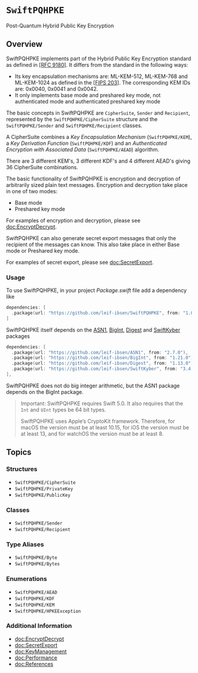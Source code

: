 # ``SwiftPQHPKE``

Post-Quantum Hybrid Public Key Encryption

## Overview

SwiftPQHPKE implements part of the Hybrid Public Key Encryption standard as defined in [[RFC 9180]](https://datatracker.ietf.org/doc/rfc9180/). It differs from the standard in the following ways:

* Its key encapsulation mechanisms are: ML-KEM-512, ML-KEM-768 and ML-KEM-1024 as defined in the [[FIPS 203]](https://csrc.nist.gov/pubs/fips/203/final).
  The corresponding KEM IDs are: 0x0040, 0x0041 and 0x0042.
* It only implements base mode and preshared key mode, not authenticated mode and authenticated preshared key mode

The basic concepts in SwiftPQHPKE are `CipherSuite`, `Sender` and `Recipient`, represented by the ``SwiftPQHPKE/CipherSuite`` structure and the ``SwiftPQHPKE/Sender`` and ``SwiftPQHPKE/Recipient`` classes.

A CipherSuite combines a *Key Encapsulation Mechanism* (``SwiftPQHPKE/KEM``), a *Key Derivation Function* (``SwiftPQHPKE/KDF``)
and an *Authenticated Encryption with Associated Data* (``SwiftPQHPKE/AEAD``) algorithm.

There are 3 different KEM's, 3 different KDF's and 4 different AEAD's giving 36 CipherSuite combinations.

The basic functionality of SwiftPQHPKE is encryption and decryption of arbitrarily sized plain text messages.
Encryption and decryption take place in one of two modes:

* Base mode
* Preshared key mode

For examples of encryption and decryption, please see <doc:EncryptDecrypt>.

SwiftPQHPKE can also generate secret export messages that only the recipient of the messages can know.
This also take place in either Base mode or Preshared key mode.

For examples of secret export, please see <doc:SecretExport>.

### Usage

To use SwiftPQHPKE, in your project *Package.swift* file add a dependency like

```swift
dependencies: [
  .package(url: "https://github.com/leif-ibsen/SwiftPQHPKE", from: "1.0.0"),
]
```

SwiftPQHPKE itself depends on the [ASN1](https://leif-ibsen.github.io/ASN1/documentation/asn1), [BigInt](https://leif-ibsen.github.io/BigInt/documentation/bigint), [Digest](https://leif-ibsen.github.io/Digest/documentation/digest) and [SwiftKyber](https://leif-ibsen.github.io/SwiftKyber/documentation/swiftkyber) packages

```swift
dependencies: [
  .package(url: "https://github.com/leif-ibsen/ASN1", from: "2.7.0"),
  .package(url: "https://github.com/leif-ibsen/BigInt", from: "1.21.0"),
  .package(url: "https://github.com/leif-ibsen/Digest", from: "1.13.0"),
  .package(url: "https://github.com/leif-ibsen/SwiftKyber", from: "3.4.0"),
],
```

SwiftPQHPKE does not do big integer arithmetic, but the ASN1 package depends on the BigInt package.

> Important:
SwiftPQHPKE requires Swift 5.0. It also requires that the `Int` and `UInt` types be 64 bit types.
>
> SwiftPQHPKE uses Apple’s CryptoKit framework. Therefore, for macOS the version must be at least 10.15,
for iOS the version must be at least 13, and for watchOS the version must be at least 8.

## Topics

### Structures

- ``SwiftPQHPKE/CipherSuite``
- ``SwiftPQHPKE/PrivateKey``
- ``SwiftPQHPKE/PublicKey``

### Classes

- ``SwiftPQHPKE/Sender``
- ``SwiftPQHPKE/Recipient``

### Type Aliases

- ``SwiftPQHPKE/Byte``
- ``SwiftPQHPKE/Bytes``

### Enumerations

- ``SwiftPQHPKE/AEAD``
- ``SwiftPQHPKE/KDF``
- ``SwiftPQHPKE/KEM``
- ``SwiftPQHPKE/HPKEException``

### Additional Information

- <doc:EncryptDecrypt>
- <doc:SecretExport>
- <doc:KeyManagement>
- <doc:Performance>
- <doc:References>

